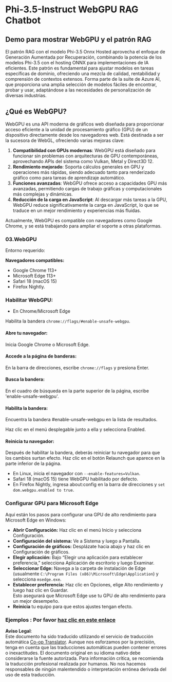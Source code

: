 <!--
CO_OP_TRANSLATOR_METADATA:
{
  "original_hash": "b62864faf628eb07f5231d4885555198",
  "translation_date": "2025-05-07T11:00:20+00:00",
  "source_file": "md/02.Application/01.TextAndChat/Phi3/WebGPUWithPhi35Readme.md",
  "language_code": "es"
}
-->
# Phi-3.5-Instruct WebGPU RAG Chatbot

## Demo para mostrar WebGPU y el patrón RAG

El patrón RAG con el modelo Phi-3.5 Onnx Hosted aprovecha el enfoque de Generación Aumentada por Recuperación, combinando la potencia de los modelos Phi-3.5 con el hosting ONNX para implementaciones de IA eficientes. Este patrón es fundamental para ajustar modelos en tareas específicas de dominio, ofreciendo una mezcla de calidad, rentabilidad y comprensión de contextos extensos. Forma parte de la suite de Azure AI, que proporciona una amplia selección de modelos fáciles de encontrar, probar y usar, adaptándose a las necesidades de personalización de diversas industrias.

## ¿Qué es WebGPU?  
WebGPU es una API moderna de gráficos web diseñada para proporcionar acceso eficiente a la unidad de procesamiento gráfico (GPU) de un dispositivo directamente desde los navegadores web. Está destinada a ser la sucesora de WebGL, ofreciendo varias mejoras clave:

1. **Compatibilidad con GPUs modernas**: WebGPU está diseñado para funcionar sin problemas con arquitecturas de GPU contemporáneas, aprovechando APIs del sistema como Vulkan, Metal y Direct3D 12.
2. **Rendimiento mejorado**: Soporta cálculos generales en GPU y operaciones más rápidas, siendo adecuado tanto para renderizado gráfico como para tareas de aprendizaje automático.
3. **Funciones avanzadas**: WebGPU ofrece acceso a capacidades GPU más avanzadas, permitiendo cargas de trabajo gráficas y computacionales más complejas y dinámicas.
4. **Reducción de la carga en JavaScript**: Al descargar más tareas a la GPU, WebGPU reduce significativamente la carga en JavaScript, lo que se traduce en un mejor rendimiento y experiencias más fluidas.

Actualmente, WebGPU es compatible con navegadores como Google Chrome, y se está trabajando para ampliar el soporte a otras plataformas.

### 03.WebGPU  
Entorno requerido:

**Navegadores compatibles:**  
- Google Chrome 113+  
- Microsoft Edge 113+  
- Safari 18 (macOS 15)  
- Firefox Nightly.

### Habilitar WebGPU:

- En Chrome/Microsoft Edge  

Habilita la bandera `chrome://flags/#enable-unsafe-webgpu`.

#### Abre tu navegador:  
Inicia Google Chrome o Microsoft Edge.

#### Accede a la página de banderas:  
En la barra de direcciones, escribe `chrome://flags` y presiona Enter.

#### Busca la bandera:  
En el cuadro de búsqueda en la parte superior de la página, escribe 'enable-unsafe-webgpu'.

#### Habilita la bandera:  
Encuentra la bandera #enable-unsafe-webgpu en la lista de resultados.

Haz clic en el menú desplegable junto a ella y selecciona Enabled.

#### Reinicia tu navegador:  

Después de habilitar la bandera, deberás reiniciar tu navegador para que los cambios surtan efecto. Haz clic en el botón Relaunch que aparece en la parte inferior de la página.

- En Linux, inicia el navegador con `--enable-features=Vulkan`.  
- Safari 18 (macOS 15) tiene WebGPU habilitado por defecto.  
- En Firefox Nightly, ingresa about:config en la barra de direcciones y `set dom.webgpu.enabled to true`.

### Configurar GPU para Microsoft Edge  

Aquí están los pasos para configurar una GPU de alto rendimiento para Microsoft Edge en Windows:

- **Abrir Configuración:** Haz clic en el menú Inicio y selecciona Configuración.  
- **Configuración del sistema:** Ve a Sistema y luego a Pantalla.  
- **Configuración de gráficos:** Desplázate hacia abajo y haz clic en Configuración de gráficos.  
- **Elegir aplicación:** Bajo “Elegir una aplicación para establecer preferencia,” selecciona Aplicación de escritorio y luego Examinar.  
- **Seleccionar Edge:** Navega a la carpeta de instalación de Edge (usualmente `C:\Program Files (x86)\Microsoft\Edge\Application`) y selecciona `msedge.exe`.  
- **Establecer preferencia:** Haz clic en Opciones, elige Alto rendimiento y luego haz clic en Guardar.  
Esto asegurará que Microsoft Edge use tu GPU de alto rendimiento para un mejor desempeño.  
- **Reinicia** tu equipo para que estos ajustes tengan efecto.

### Ejemplos : Por favor [haz clic en este enlace](https://github.com/microsoft/aitour-exploring-cutting-edge-models/tree/main/src/02.ONNXRuntime/01.WebGPUChatRAG)

**Aviso Legal**:  
Este documento ha sido traducido utilizando el servicio de traducción automática [Co-op Translator](https://github.com/Azure/co-op-translator). Aunque nos esforzamos por la precisión, tenga en cuenta que las traducciones automáticas pueden contener errores o inexactitudes. El documento original en su idioma nativo debe considerarse la fuente autorizada. Para información crítica, se recomienda la traducción profesional realizada por humanos. No nos hacemos responsables de ningún malentendido o interpretación errónea derivada del uso de esta traducción.